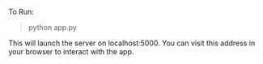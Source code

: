 To Run:
> python app.py

This will launch the server on localhost:5000. You can visit this address in your browser to interact with the app.
